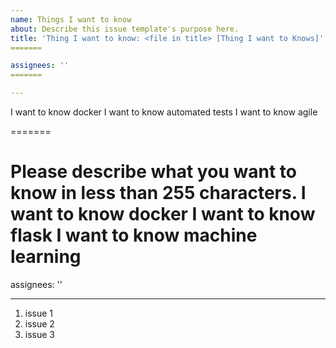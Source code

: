 ```yaml
---
name: Things I want to know
about: Describe this issue template's purpose here.
title: 'Thing I want to know: <file in title> [Thing I want to Knows]'
=======

assignees: ''
=======

---
```

I want to know docker
I want to know automated tests 
I want to know agile 

=======

Please describe what you want to know in less than 255 characters.
I want to know docker
I want to know flask
I want to know machine learning
=======

assignees: ''

---
1. issue 1
2. issue 2
3. issue 3

